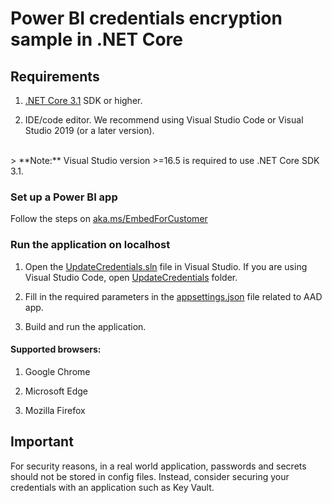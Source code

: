 # Power BI credentials encryption sample in .NET Core

## Requirements

1. [.NET Core 3.1](https://aka.ms/netcore31) SDK or higher.

2. IDE/code editor. We recommend using Visual Studio Code or Visual Studio 2019 (or a later version).
<br>
> **Note:** Visual Studio version >=16.5 is required to use .NET Core SDK 3.1.


### Set up a Power BI app

Follow the steps on [aka.ms/EmbedForCustomer](https://aka.ms/embedforcustomer)

### Run the application on localhost

1. Open the [UpdateCredentials.sln](./UpdateCredentials.sln) file in Visual Studio. If you are using Visual Studio Code, open [UpdateCredentials](./UpdateCredentials) folder.

2. Fill in the required parameters in the [appsettings.json](./UpdateCredentials/appsettings.json) file related to AAD app.

3. Build and run the application.

#### Supported browsers:

1. Google Chrome

2. Microsoft Edge

3. Mozilla Firefox

## Important

For security reasons, in a real world application, passwords and secrets should not be stored in config files. Instead, consider securing your credentials with an application such as Key Vault.

